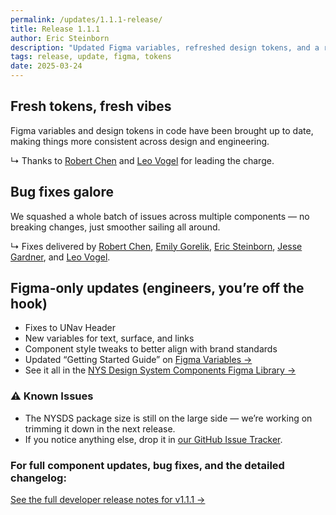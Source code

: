 ```yaml
---
permalink: /updates/1.1.1-release/
title: Release 1.1.1
author: Eric Steinborn
description: "Updated Figma variables, refreshed design tokens, and a round of bug fixes."
tags: release, update, figma, tokens
date: 2025-03-24
---
```


## Fresh tokens, fresh vibes
Figma variables and design tokens in code have been brought up to date, making things more consistent across design and engineering.  

↳ Thanks to [Robert Chen](https://github.com/novacat35) and [Leo Vogel](https://github.com/leo-vogel) for leading the charge.  

## Bug fixes galore
We squashed a whole batch of issues across multiple components — no breaking changes, just smoother sailing all around.  

↳ Fixes delivered by [Robert Chen](https://github.com/novacat35), [Emily Gorelik](https://github.com/emilygorelik), [Eric Steinborn](https://github.com/esteinborn), [Jesse Gardner](https://github.com/plasticmind), and [Leo Vogel](https://github.com/leo-vogel).  

## Figma-only updates (engineers, you’re off the hook)
- Fixes to UNav Header  
- New variables for text, surface, and links  
- Component style tweaks to better align with brand standards  
- Updated “Getting Started Guide” on [Figma Variables →](https://www.figma.com/design/0ogYpymUPQQfhELthntNbt/%F0%9F%92%A0-NYSDS-%2F-Components?node-id=7140-22199&p=f&t=60nqXSJ6HSDsdR1k-0)  
- See it all in the [NYS Design System Components Figma Library →](https://www.figma.com/design/0ogYpymUPQQfhELthntNbt/%F0%9F%92%A0-NYSDS-%2F-Components?node-id=20-40&t=wCig8fhbifh6ryK0-1)  

### ⚠️ Known Issues
- The NYSDS package size is still on the large side — we’re working on trimming it down in the next release.  
- If you notice anything else, drop it in [our GitHub Issue Tracker](https://github.com/ITS-HCD/nysds/issues).  

### For full component updates, bug fixes, and the detailed changelog:  
[See the full developer release notes for v1.1.1 →](https://github.com/ITS-HCD/nysds/releases/tag/v1.1.1 "https://github.com/its-hcd/nysds/releases/tag/v1.1.1")